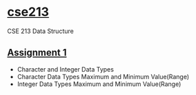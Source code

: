 # [cse213](https://github.com/163432577/cse213)
CSE 213 Data Structure 
## [Assignment 1](https://github.com/163432577/cse213/tree/main/Assignment%201)
* Character and Integer Data Types
* Character Data Types Maximum and Minimum Value(Range)
* Integer Data Types Maximum and Minimum Value(Range)
